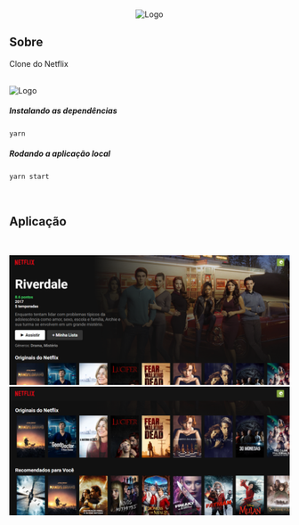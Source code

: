 <br />
<p align="center">
    <img src="https://logodownload.org/wp-content/uploads/2014/10/netflix-logo-1-1.png" alt="Logo" width="100" >
</p>


## Sobre

Clone do Netflix

<br>



<img src="https://upload.wikimedia.org/wikipedia/commons/a/a7/React-icon.svg" alt="Logo" width="50" >

<br>

##### Instalando as dependências

```sh
yarn
```

##### Rodando a aplicação local

```sh
yarn start
```

<br>

## Aplicação
<br>
<p align="center">
  <img src="https://raw.githubusercontent.com/jugiorgi/Netflix_Clone/main/src/assets/desktop.PNG" width="800" alt="desktop">

<br>

  <img src="https://raw.githubusercontent.com/jugiorgi/Netflix_Clone/main/src/assets/Listas.PNG" width="800" alt="listas">

</p>

